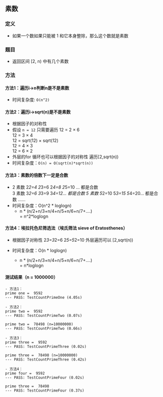 ## 素数

### 定义
- 如果一个数如果只能被 1 和它本身整除，那么这个数就是素数

### 题目
- 返回区间 [2, n) 中有几个素数

### 方法
#### 方法1：遍历i->n判断n是不是素数
- 时间复杂度: `O(n^2)`

#### 方法2：遍历i->sqrt(n)是不是素数
- 根据因子的对称性
- 假设 `n = 12` 只需要遍历
    12 = 2 × 6    
    12 = 3 × 4    
    12 = sqrt(12) × sqrt(12)    
    12 = 4 × 3    
    12 = 6 × 2    
- 外层的for 循环也可以根据因子的对称性 遍历[2,sqrt(n))
- 时间复杂度：`O(n) = O(sqrt(n)*sqrt(n))`

#### 方法3：素数的倍数下一定是合数
- 2 素数 2*2=4 2*3=6 2*4=8 2*5=10 ... 都是合数  
  3 素数 3*2=6 3*3=9 3*4=12... 都是合数
  5 素数 5*2=10 5*3=15 5*4=20... 都是合数
  ......
- 时间复杂度：O(n^2 * loglogn)  
    - n * (n/2+n/3+n/4+n/5+n/6+n/7+....)    
    = n^2*loglogn

#### 方法4：埃拉托色尼筛选法（埃氏筛法 sieve of Eratosthenes）
- 根据因子对称性 2*3=3*2=6 2*5=5*2=10 外层遍历可以 [2,sqrt(n))

- 时间复杂度：O(n * loglogn)  
    - n * (n/2+n/3+n/4+n/5+n/6+n/7+....)    
    = n*loglogn





#### 测试结果（n = 1000000）
    - 方法1：
    prime one =  9592
    --- PASS: TestCountPrimeOne (4.05s)

    - 方法2：
    prime two =  9592
    --- PASS: TestCountPrimeTwo (0.07s)

    prime two =  78498 (n=10000000)
    --- PASS: TestCountPrimeTwo (0.66s)

    - 方法3：
    prime three =  9592
    --- PASS: TestCountPrimeThree (0.02s)

    prime three =  78498 (n=10000000)
    --- PASS: TestCountPrimeThree (0.42s)

    - 方法4：
    prime four =  9592
    --- PASS: TestCountPrimeFour (0.02s)

    prime three =  78498
    --- PASS: TestCountPrimeFour (0.37s)